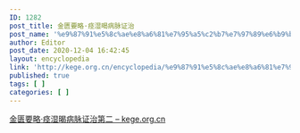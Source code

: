```yaml
---
ID: 1282
post_title: 金匮要略·痉湿暍病脉证治
post_name: '%e9%87%91%e5%8c%ae%e8%a6%81%e7%95%a5%c2%b7%e7%97%89%e6%b9%bf%e6%9a%8d%e7%97%85%e8%84%89%e8%af%81%e6%b2%bb'
author: Editor
post_date: 2020-12-04 16:42:45
layout: encyclopedia
link: 'http://kege.org.cn/encyclopedia/%e9%87%91%e5%8c%ae%e8%a6%81%e7%95%a5%c2%b7%e7%97%89%e6%b9%bf%e6%9a%8d%e7%97%85%e8%84%89%e8%af%81%e6%b2%bb'
published: true
tags: [ ]
categories: [ ]
---
```

<!-- wp:paragraph -->
<p><a href="http://kege.org.cn/1191">金匮要略·痉湿暍病脉证治第二 – kege.org.cn</a></p>
<!-- /wp:paragraph -->